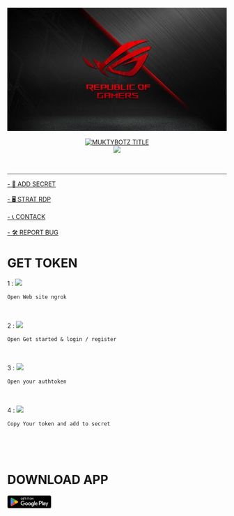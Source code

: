 ![Banner](wallpaper.jpg)
<br>

<p align="center">
 <a href="#"><img title="MUKTYBOTZ TITLE" src="https://img.shields.io/badge/-FREE--RDP2-green?colorA=%23ff0000&colorB=%23017e40&style=for-the-badge"></a>
  <br>
  <img src="https://visitor-badge.glitch.me/badge?page_id=Riripii.freeRDP3" />
</p>
<br>

---




[ - 🧲 ADD SECRET](../../settings/secrets/actions/new)
<br>
<br>
[ - 🖥 STRAT RDP](../..actions)
<br>
<br>
[ - 📞 CONTACK](https://wa.me/6281247374916)
<br>
<br>
[ - 🛠 REPORT BUG](https://github.com/Ririt-db/freeRDP3/issues/new)

# GET TOKEN
1 :
<img src="https://raw.githubusercontent.com/Riripii/freeRDP3/main/tutorial/1.jpg" height="60">
<br>
```
Open Web site ngrok
```
<br>
<br>
2 :
<img src="https://raw.githubusercontent.com/Riripii/freeRDP3/main/tutorial/2.jpg" height="130">
<br>

```
Open Get started & login / register
```
<br>
<br>
3 :
<img src="https://raw.githubusercontent.com/Riripii/freeRDP3/main/tutorial/3.jpg" height="60">
<br>

```
Open your authtoken
```
<br>
<br>
4 :
<img src="https://raw.githubusercontent.com/Riripii/freeRDP3/main/tutorial/4.jpg" height="60">
<br>

```
Copy Your token and add to secret
```
<br>
<br>
<br>


# DOWNLOAD APP
[<img src="https://raw.githubusercontent.com/jitsi/jitsi-meet/master/resources/img/google-play-badge.png" height="30">](https://play.google.com/store/apps/details?id=com.microsoft.rdc.androidx&hl=in&gl=US)
